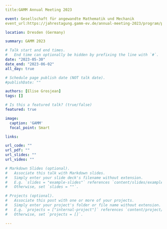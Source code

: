```yaml
---
title:GAMM Annual Meeting 2023

event: Gesellschaft für angewandte Mathematik und Mechanik
event_url:https://jahrestagung.gamm-ev.de/annual-meeting-2023/program/program/ 

location: Dresden (Germany)

summary: GAMM 2023

# Talk start and end times.
#   End time can optionally be hidden by prefixing the line with `#`.
date: "2023-05-30"
date_end: "2023-06-02"
all_day: true

# Schedule page publish date (NOT talk date).
#publishDate: ""

authors: [Elise Grosjean]
tags: []

# Is this a featured talk? (true/false)
featured: true

image:
  caption: 'GAMM'
  focal_point: Smart

links:

url_code: ""
url_pdf: ""
url_slides: ""
url_video: ""

# Markdown Slides (optional).
#   Associate this talk with Markdown slides.
#   Simply enter your slide deck's filename without extension.
#   E.g. `slides = "example-slides"` references `content/slides/example-slides.md`.
#   Otherwise, set `slides = ""`.

# Projects (optional).
#   Associate this post with one or more of your projects.
#   Simply enter your project's folder or file name without extension.
#   E.g. `projects = ["internal-project"]` references `content/project/deep-learning/index.md`.
#   Otherwise, set `projects = []`.

---
```

